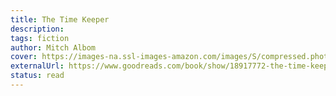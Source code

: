 ```yaml
---
title: The Time Keeper
description:
tags: fiction
author: Mitch Albom
cover: https://images-na.ssl-images-amazon.com/images/S/compressed.photo.goodreads.com/books/1404737884i/18917772.jpg
externalUrl: https://www.goodreads.com/book/show/18917772-the-time-keeper
status: read
---
```

